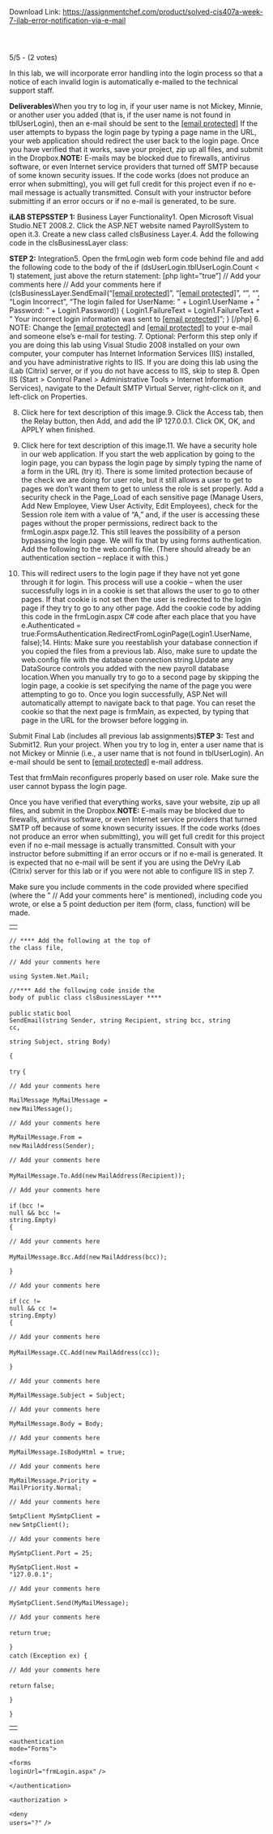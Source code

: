 Download Link: https://assignmentchef.com/product/solved-cis407a-week-7-ilab-error-notification-via-e-mail
<br>
<header class="entry-header"></header>

5/5 - (2 votes)

In this lab, we will incorporate error handling into the login process so that a notice of each invalid login is automatically e-mailed to the technical support staff.

<strong>Deliverables</strong>When you try to log in, if your user name is not Mickey, Minnie, or another user you added (that is, if the user name is not found in tblUserLogin), then an e-mail should be sent to the <a href="/cdn-cgi/l/email-protection" class="__cf_email__" data-cfemail="78191c1c0a1d0b0b0a1d1b1108111d160c380a1d1b1108111d160c1c1715191116561b171556">[email protected]</a> If the user attempts to bypass the login page by typing a page name in the URL, your web application should redirect the user back to the login page. Once you have verified that it works, save your project, zip up all files, and submit in the Dropbox.<strong>NOTE:</strong> E-mails may be blocked due to firewalls, antivirus software, or even Internet service providers that turned off SMTP because of some known security issues. If the code works (does not produce an error when submitting), you will get full credit for this project even if no e-mail message is actually transmitted. Consult with your instructor before submitting if an error occurs or if no e-mail is generated, to be sure.

<strong>iLAB STEPS</strong><strong>STEP 1:</strong> Business Layer Functionality1. Open Microsoft Visual Studio.NET 2008.2. Click the ASP.NET website named PayrollSystem to open it.3. Create a new class called clsBusiness Layer.4. Add the following code in the clsBusinessLayer class:

<strong>STEP 2:</strong> Integration5. Open the frmLogin web form code behind file and add the following code to the body of the if (dsUserLogin.tblUserLogin.Count &lt; 1) statement, just above the return statement: [php light=”true”] // Add your comments here // Add your comments here if (clsBusinessLayer.SendEmail(“<a href="/cdn-cgi/l/email-protection" class="__cf_email__" data-cfemail="b2cbddc7c0d7dfd3dbdef2cbddc7c0d6dddfd3dbdc9cd1dddf">[email protected]</a>”, “<a href="/cdn-cgi/l/email-protection" class="__cf_email__" data-cfemail="0d7f686e68647b687f4d7f686e68647b687f6962606c6463236e6260">[email protected]</a>”, “”, “”, “Login Incorrect”, “The login failed for UserName: ” + Login1.UserName + ” Password: ” + Login1.Password)) { Login1.FailureText = Login1.FailureText + ” Your incorrect login information was sent to <a href="/cdn-cgi/l/email-protection" class="__cf_email__" data-cfemail="c3b1a6a0a6aab5a6b183b1a6a0a6aab5a6b1a7acaea2aaadeda0acae">[email protected]</a>”; } [/php] 6. NOTE: Change the <a href="/cdn-cgi/l/email-protection" class="__cf_email__" data-cfemail="0a73657f786f676b63664a73657f786e65676b636424696567">[email protected]</a> and <a href="/cdn-cgi/l/email-protection" class="__cf_email__" data-cfemail="691b0c0a0c001f0c1b291b0c0a0c001f0c1b0d0604080007470a0604">[email protected]</a> to your e-mail and someone else’s e-mail for testing. 7. Optional: Perform this step only if you are doing this lab using Visual Studio 2008 installed on your own computer, your computer has Internet Information Services (IIS) installed, and you have administrative rights to IIS. If you are doing this lab using the iLab (Citrix) server, or if you do not have access to IIS, skip to step 8. Open IIS (Start &gt; Control Panel &gt; Administrative Tools &gt; Internet Information Services), navigate to the Default SMTP Virtual Server, right-click on it, and left-click on Properties.

8. Click here for text description of this image.9. Click the Access tab, then the Relay button, then Add, and add the IP 127.0.0.1. Click OK, OK, and APPLY when finished.

10. Click here for text description of this image.11. We have a security hole in our web application. If you start the web application by going to the login page, you can bypass the login page by simply typing the name of a form in the URL (try it). There is some limited protection because of the check we are doing for user role, but it still allows a user to get to pages we don’t want them to get to unless the role is set properly. Add a security check in the Page_Load of each sensitive page (Manage Users, Add New Employee, View User Activity, Edit Employees), check for the Session role item with a value of “A,” and, if the user is accessing these pages without the proper permissions, redirect back to the frmLogin.aspx page.12. This still leaves the possibility of a person bypassing the login page. We will fix that by using forms authentication. Add the following to the web.config file. (There should already be an authentication section – replace it with this.)

13. This will redirect users to the login page if they have not yet gone through it for login. This process will use a cookie – when the user successfully logs in in a cookie is set that allows the user to go to other pages. If that cookie is not set then the user is redirected to the login page if they try to go to any other page. Add the cookie code by adding this code in the frmLogin.aspx C# code after each place that you have e.Authenticated = true:FormsAuthentication.RedirectFromLoginPage(Login1.UserName, false);14. Hints: Make sure you reestablish your database connection if you copied the files from a previous lab. Also, make sure to update the web.config file with the database connection string.Update any DataSource controls you added with the new payroll database location.When you manually try to go to a second page by skipping the login page, a cookie is set specifying the name of the page you were attempting to go to. Once you login successfully, ASP.Net will automatically attempt to navigate back to that page. You can reset the cookie so that the next page is frmMain, as expected, by typing that page in the URL for the browser before logging in.

Submit Final Lab (includes all previous lab assignments)<strong>STEP 3:</strong> Test and Submit12. Run your project. When you try to log in, enter a user name that is not Mickey or Minnie (i.e., a user name that is not found in tblUserLogin). An e-mail should be sent to <a href="/cdn-cgi/l/email-protection" class="__cf_email__" data-cfemail="47332f223522242e372e222933073522242e372e22293323282a262e296924282a">[email protected]</a> e-mail address.

Test that frmMain reconfigures properly based on user role. Make sure the user cannot bypass the login page.

Once you have verified that everything works, save your website, zip up all files, and submit in the Dropbox.<strong>NOTE:</strong> E-mails may be blocked due to firewalls, antivirus software, or even Internet service providers that turned SMTP off because of some known security issues. If the code works (does not produce an error when submitting), you will get full credit for this project even if no e-mail message is actually transmitted. Consult with your instructor before submitting if an error occurs or if no e-mail is generated. It is expected that no e-mail will be sent if you are using the DeVry iLab (Citrix) server for this lab or if you were not able to configure IIS in step 7.

Make sure you include comments in the code provided where specified (where the ” // Add your comments here” is mentioned), including code you wrote, or else a 5 point deduction per item (form, class, function) will be made.

<table border="0" cellspacing="0" cellpadding="0">

 <tbody>

  <tr>

   <td class="code"></td>

  </tr>

 </tbody>

</table>

<code class="php comments">// **** Add the following at the top of the class file,</code>

<code class="php comments">// Add your comments here</code>

<code class="php plain">using System.Net.Mail;</code>

<code class="php comments">//**** Add the following code inside the body of public class clsBusinessLayer ****</code>

<code class="php keyword">public</code> <code class="php keyword">static</code> <code class="php plain">bool SendEmail(string Sender, string Recipient, string bcc, string cc,</code>

<code class="php plain">string Subject, string Body)</code>

<code class="php plain">{</code>

<code class="php keyword">try</code> <code class="php plain">{</code>

<code class="php comments">// Add your comments here</code>

<code class="php plain">MailMessage MyMailMessage = </code><code class="php keyword">new</code> <code class="php plain">MailMessage();</code>

<code class="php comments">// Add your comments here</code>

<code class="php plain">MyMailMessage.From = </code><code class="php keyword">new</code> <code class="php plain">MailAddress(Sender);</code>

<code class="php comments">// Add your comments here</code>

<code class="php plain">MyMailMessage.To.Add(</code><code class="php keyword">new</code> <code class="php plain">MailAddress(Recipient));</code>

<code class="php comments">// Add your comments here</code>

<code class="php keyword">if</code> <code class="php plain">(bcc != null &amp;&amp; bcc != string.</code><code class="php functions">Empty</code><code class="php plain">) {</code>

<code class="php comments">// Add your comments here</code>

<code class="php plain">MyMailMessage.Bcc.Add(</code><code class="php keyword">new</code> <code class="php plain">MailAddress(bcc));</code>

<code class="php plain">}</code>

<code class="php comments">// Add your comments here</code>

<code class="php keyword">if</code> <code class="php plain">(cc != null &amp;&amp; cc != string.</code><code class="php functions">Empty</code><code class="php plain">) {</code>

<code class="php comments">// Add your comments here</code>

<code class="php plain">MyMailMessage.CC.Add(</code><code class="php keyword">new</code> <code class="php plain">MailAddress(cc));</code>

<code class="php plain">}</code>

<code class="php comments">// Add your comments here</code>

<code class="php plain">MyMailMessage.Subject = Subject;</code>

<code class="php comments">// Add your comments here</code>

<code class="php plain">MyMailMessage.Body = Body;</code>

<code class="php comments">// Add your comments here</code>

<code class="php plain">MyMailMessage.IsBodyHtml = true;</code>

<code class="php comments">// Add your comments here</code>

<code class="php plain">MyMailMessage.Priority = MailPriority.Normal;</code>

<code class="php comments">// Add your comments here</code>

<code class="php plain">SmtpClient MySmtpClient = </code><code class="php keyword">new</code> <code class="php plain">SmtpClient();</code>

<code class="php comments">// Add your comments here</code>

<code class="php plain">MySmtpClient.Port = 25;</code>

<code class="php plain">MySmtpClient.Host = </code><code class="php string">"127.0.0.1"</code><code class="php plain">;</code>

<code class="php comments">// Add your comments here</code>

<code class="php plain">MySmtpClient.Send(MyMailMessage);</code>

<code class="php comments">// Add your comments here</code>

<code class="php keyword">return</code> <code class="php plain">true;</code>

<code class="php plain">} </code><code class="php keyword">catch</code> <code class="php plain">(Exception ex) {</code>

<code class="php comments">// Add your comments here</code>

<code class="php keyword">return</code> <code class="php plain">false;</code>

<code class="php plain">}</code>

<code class="php plain">}</code>

<table border="0" cellspacing="0" cellpadding="0">

 <tbody>

  <tr>

   <td class="code"></td>

  </tr>

 </tbody>

</table>

<code class="php plain">&lt;authentication mode=</code><code class="php string">"Forms"</code><code class="php plain">&gt;</code>

<code class="php plain">&lt;forms loginUrl=</code><code class="php string">"frmLogin.aspx"</code> <code class="php plain">/&gt;</code>

<code class="php plain">&lt;/authentication&gt;</code>

<code class="php plain">&lt;authorization &gt;</code>

<code class="php plain">&lt;deny users=</code><code class="php string">"?"</code> <code class="php plain">/&gt;</code>